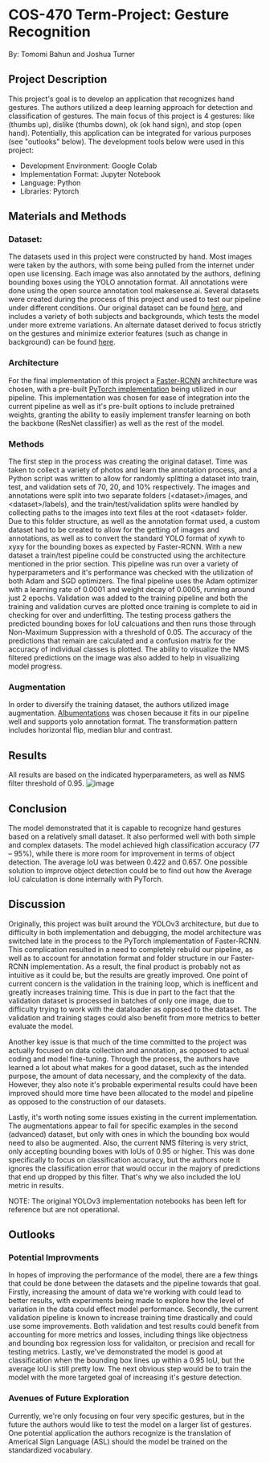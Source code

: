 # COS-470 Term-Project: Gesture Recognition

By: Tomomi Bahun and Joshua Turner

## Project Description
This project's goal is to develop an application that recognizes hand gestures. The authors utilized a deep learning approach for detection and classification of gestures. The main focus of this project is 4 gestures:  like (thumbs up), dislike (thumbs down), ok (ok hand sign), and stop (open hand). Potentially, this application can be integrated for various purposes (see "outlooks" below). The development tools below were used in this project:
 - Development Environment: Google Colab
 - Implementation Format: Jupyter Notebook
 - Language: Python
 - Libraries: Pytorch 

## Materials and Methods
### Dataset:
The datasets used in this project were constructed by hand. Most images were taken by the authors, with some being pulled from the internet under open use licensing. Each image was also annotated by the authors, defining bounding boxes using the YOLO annotation format. All annotations were done using the open source annotation tool makesense.ai. Several datasets were created during the process of this project and used to test our pipeline under different conditions. Our original dataset can be found [here](https://drive.google.com/drive/folders/1U-1zOr4m_bvNkX8iCZqK22-GWT4dUjIb?usp=sharing), and includes a variety of both subjects and backgrounds, which tests the model under more extreme variations. An alternate dataset derived to focus strictly on the gestures and minimize exterior features (such as change in background) can be found [here](https://drive.google.com/drive/folders/1Gg4T0KKfSLjxAUNzYfTW5HBIWIVVIvOB?usp=sharing).
### Architecture
For the final implementation of this project a [Faster-RCNN](https://arxiv.org/abs/1506.01497) architecture was chosen, with a pre-built [PyTorch implementation](https://pytorch.org/vision/stable/models.html#faster-r-cnn) being utilized in our pipeline. This implementation was chosen for ease of integration into the current pipeline as well as it's pre-built options to include pretrained weights, granting the ability to easily implement transfer learning on both the backbone (ResNet classifier) as well as the rest of the model.
### Methods
The first step in the process was creating the original dataset. Time was taken to collect a variety of photos and learn the annotation process, and a Python script was written to allow for randomly splitting a dataset into train, test, and validation sets of 70, 20, and 10% respectively. The images and annotations were split into two separate folders (\<dataset\>/images, and \<dataset\>/labels), and the train/test/validation splits were handled by collecting paths to the images into text files at the root \<dataset\> folder. Due to this folder structure, as well as the annotation format used, a custom dataset had to be created to allow for the getting of images and annotations, as well as to convert the standard YOLO format of xywh to xyxy for the bounding boxes as expected by Faster-RCNN. With a new dataset a train/test pipeline could be constructed using the architecture mentioned in the prior section. This pipeline was run over a variety of hyperparameters and it's performance was checked with the utilization of both Adam and SGD optimizers. The final pipeline uses the Adam optimizer with a learning rate of 0.0001 and weight decay of 0.0005, running around just 2 epochs. Validation was added to the training pipeline and both the training and validation curves are plotted once training is complete to aid in checking for over and underfitting. The testing process gathers the predicted bounding boxes for IoU calcuations and then runs those through Non-Maximum Suppression with a threshold of 0.05. The accuracy of the predictions that remain are calculated and a confusion matrix for the accuracy of individual classes is plotted. The ability to visualize the NMS filtered predictions on the image was also added to help in visualizing model progress.
### Augmentation
In order to diversify the training dataset, the authors utilized image augmentation. [Albumentations](https://albumentations.ai/) was chosen because it fits in our pipeline well and supports yolo annotation format. The transformation pattern includes horizontal flip, median blur and contrast.

## Results
All results are based on the indicated hyperparameters, as well as NMS filter threshold of 0.95.
![image](https://user-images.githubusercontent.com/54905220/117007086-35690600-acb7-11eb-97fb-ce72745b1535.png)

## Conclusion
The model demonstrated that it is capable to recognize hand gestures based on a relatively small dataset. It also performed well with both simple and complex datasets. The model achieved high classification accuracy (77 – 95%), while there is more room for improvement in terms of object detection. The average IoU was between 0.422 and 0.657. One possible solution to improve object detection could be to find out how the Average IoU calculation is done internally with PyTorch.

## Discussion
Originally, this project was built around the YOLOv3 architecture, but due to difficulty in both implementation and debugging, the model architecture was switched late in the process to the PyTorch implementation of Faster-RCNN. This complication resulted in a need to completely rebuild our pipeline, as well as to account for annotation format and folder structure in our Faster-RCNN implementation. As a result, the final product is probably not as intuitive as it could be, but the results are greatly improved. One point of current concern is the validation in the training loop, which is inefficent and greatly increases training time. This is due in part to the fact that the validation dataset is processed in batches of only one image, due to difficulty trying to work with the dataloader as opposed to the dataset. The validation and training stages could also benefit from more metrics to better evaluate the model.

Another key issue is that much of the time committed to the project was actually focused on data collection and annotation, as opposed to actual coding and model fine-tuning. Through the process, the authors have learned a lot about what makes for a good dataset, such as the intended purpose, the amount of data necessary, and the complexity of the data. However, they also note it's probable experimental results could have been improved should more time have been allocated to the model and pipeline as opposed to the construction of our datasets.

Lastly, it's worth noting some issues existing in the current implementation. The augmentations appear to fail for specific examples in the second (advanced) dataset, but only with ones in which the bounding box would need to also be augmented. Also, the current NMS filtering is very strict, only accepting bounding boxes with IoUs of 0.95 or higher. This was done specifically to focus on classification accuracy, but the authors note it ignores the classification error that would occur in the majory of predictions that end up dropped by this filter. That's why we also included the IoU metric in results.

NOTE: The original YOLOv3 implementation notebooks has been left for reference but are not operational.

## Outlooks

### Potential Improvments
In hopes of improving the performance of the model, there are a few things that could be done between the datasets and the pipeline towards that goal. Firstly, increasing the amount of data we're working with could lead to better results, with experiments being made to explore how the level of variation in the data could effect model performance. Secondly, the current validation pipeline is known to increase training time drastically and could use some improvements. Both validation and test results could benefit from accounting for more metrics and losses, including things like objectness and bounding box regression loss for validaiton, or precision and recall for testing metrics. Lastly, we've demonstrated the model is good at classification when the bounding box lines up within a 0.95 IoU, but the average IoU is still pretty low. The next obvious step would be to train the model with the more targeted goal of increasing it's gesture detection.
### Avenues of Future Exploration
Currently, we're only focusing on four very specific gestures, but in the future the authors would like to test the model on a larger list of gestures. One potential application the authors recognize is the translation of Americal Sign Language (ASL) should the model be trained on the standardized vocabulary.
